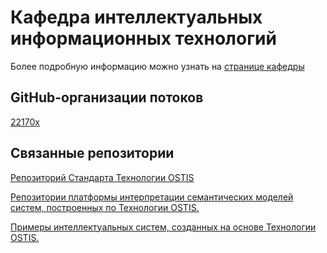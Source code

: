 # Кафедра интеллектуальных информационных технологий

Более подробную информацию можно узнать на [странице кафедры](https://www.bsuir.by/ru/kaf-iit)

## **GitHub-организации потоков**
[22170х](https://github.com/iit-22170x)

## **Связанные репозитории**

[Репозиторий Стандарта Технологии OSTIS](https://github.com/ostis-ai/ostis-standard)

[Репозитории платформы интерпретации семантических моделей систем, построенных по Технологии OSTIS.](https://github.com/ostis-ai)

[Примеры интеллектуальных систем, созданных на основе Технологии OSTIS.](https://github.com/ostis-apps)